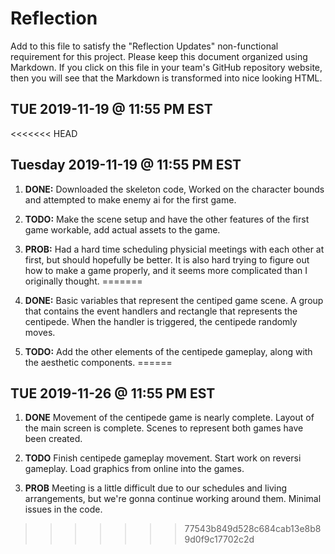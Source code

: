 # Reflection

Add to this file to satisfy the "Reflection Updates" non-functional requirement
for this project. Please keep this document organized using Markdown. If you
click on this file in your team's GitHub repository website, then you will see
that the Markdown is transformed into nice looking HTML.

## TUE 2019-11-19 @ 11:55 PM EST

<<<<<<< HEAD
## Tuesday 2019-11-19 @ 11:55 PM EST

1. **DONE:** Downloaded the skeleton code, Worked on the character bounds and attempted to make enemy ai for the first game.

2. **TODO:** Make the scene setup and have the other features of the first game workable, add actual assets to the game.

3. **PROB:** Had a hard time scheduling physicial meetings with each other at
   first, but should hopefully be better. It is also hard trying to figure out how to make a game properly, and it seems more complicated than I originally thought.
=======
1. **DONE:** Basic variables that represent the centiped game scene. A group that contains the event handlers and rectangle that represents the centipede. When the handler is triggered, the centipede randomly moves.

2. **TODO:** Add the other elements of the centipede gameplay, along with the aesthetic components.
======
## TUE 2019-11-26 @ 11:55 PM EST

1. **DONE** Movement of the centipede game is nearly complete. Layout of the main screen is complete. Scenes to represent both games have been created.

2. **TODO** Finish centipede gameplay movement. Start work on reversi gameplay. Load graphics from online into the games.

3. **PROB** Meeting is a little difficult due to our schedules and living arrangements, but we're gonna continue working around them. Minimal issues in the code.

>>>>>>> 77543b849d528c684cab13e8b89d0f9c17702c2d
